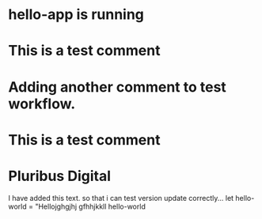 # hello-app is running
# This is a test comment
# Adding another comment to test workflow.
# This is a test comment
# Pluribus Digital
I have added this text. so that i can test version update correctly...
let hello-world = "Hellojghgjhj
gfhhjkkll
 hello-world